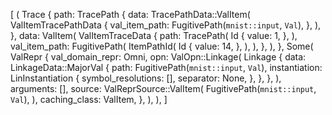 [
    (
        Trace {
            path: TracePath {
                data: TracePathData::ValItem(
                    ValItemTracePathData {
                        val_item_path: FugitivePath(`mnist::input`, `Val`),
                    },
                ),
            },
            data: ValItem(
                ValItemTraceData {
                    path: TracePath(
                        Id {
                            value: 1,
                        },
                    ),
                    val_item_path: FugitivePath(
                        ItemPathId(
                            Id {
                                value: 14,
                            },
                        ),
                    ),
                },
            ),
        },
        Some(
            ValRepr {
                val_domain_repr: Omni,
                opn: ValOpn::Linkage(
                    Linkage {
                        data: LinkageData::MajorVal {
                            path: FugitivePath(`mnist::input`, `Val`),
                            instantiation: LinInstantiation {
                                symbol_resolutions: [],
                                separator: None,
                            },
                        },
                    },
                ),
                arguments: [],
                source: ValReprSource::ValItem(
                    FugitivePath(`mnist::input`, `Val`),
                ),
                caching_class: ValItem,
            },
        ),
    ),
]